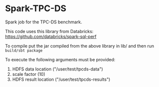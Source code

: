 # Spark-TPC-DS
Spark job for the TPC-DS benchmark.

This code uses this library from Databricks: https://github.com/databricks/spark-sql-perf

To compile put the jar compiled from the above library in lib/ and then run `build/sbt package`

To execute the following arguments must be provided:

1. HDFS data location ("/user/test/tpcds-data")
2. scale factor (10)
3. HDFS result location ("/user/test/tpcds-results")

